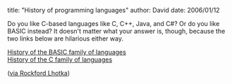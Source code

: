 
title: "History of programming languages"
author: David
date: 2006/01/12

<P>Do you like C-based languages like C, C++, Java, and C#? Or do you like BASIC instead? It doesn't matter what your answer is, though, because the two links below are hilarious either way.</P>
<P><A href="http://dotnetmasters.com/historyofbasic.htm">History of the BASIC family of languages</A><BR><A href="http://dotnetmasters.com/HistoryOfCFamily.htm">History of the C family of languages</A></P>
<P>(<A href="http://www.lhotka.net/WeBlog/PermaLink,guid,8843197d-39f2-4e04-8635-87d5d9cde5ec.aspx">via Rockford Lhotka</A>)</P>
